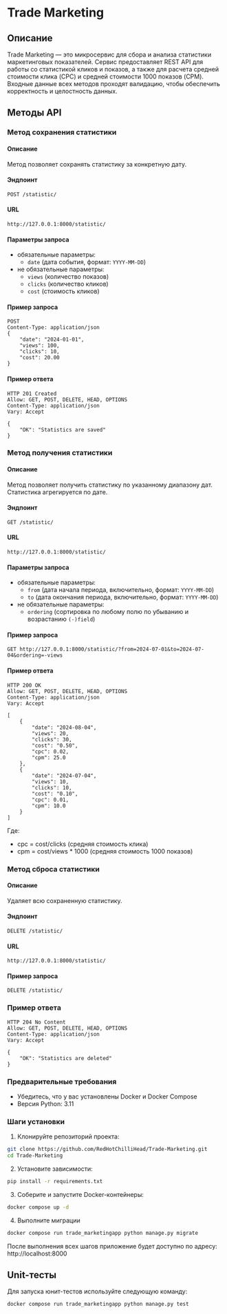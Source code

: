 # Trade Marketing

## Описание
Trade Marketing — это микросервис для сбора и анализа статистики маркетинговых показателей. 
Сервис предоставляет REST API для работы со статистикой кликов и показов, 
а также для расчета средней стоимости клика (CPC) и средней стоимости 1000 показов (CPM). 
Входные данные всех методов проходят валидацию, чтобы обеспечить корректность и целостность данных.

## Методы API

### Метод сохранения статистики

#### Описание

Метод позволяет сохранять статистику за конкретную дату.

#### Эндпоинт
```http
POST /statistic/
```

#### URL
```
http://127.0.0.1:8000/statistic/
```

#### Параметры запроса
- обязательные параметры:
  - `date` (дата события, формат: `YYYY-MM-DD`)
- не обязательные параметры:
  - `views` (количество показов)
  - `clicks` (количество кликов)
  - `cost` (стоимость кликов)

#### Пример запроса
```http
POST
Content-Type: application/json
{
    "date": "2024-01-01",
    "views": 100,
    "clicks": 10,
    "cost": 20.00
}
```

#### Пример ответа
```
HTTP 201 Created
Allow: GET, POST, DELETE, HEAD, OPTIONS
Content-Type: application/json
Vary: Accept

{
    "OK": "Statistics are saved"
}
```

### Метод получения статистики

#### Описание

Метод позволяет получить статистику по указанному диапазону дат.
Статистика агрегируется по дате.

#### Эндпоинт
```http
GET /statistic/
```

#### URL
```
http://127.0.0.1:8000/statistic/
```

#### Параметры запроса

- обязательные параметры:
  - `from` (дата начала периода, включительно, формат: `YYYY-MM-DD`)
  - `to` (дата окончания периода, включительно, формат: `YYYY-MM-DD`)
- не обязательные параметры:
  - `ordering` (сортировка по любому полю по убыванию и возрастанию `(-)field`)

#### Пример запроса

```http
GET http://127.0.0.1:8000/statistic/?from=2024-07-01&to=2024-07-04&ordering=-views
```

#### Пример ответа
```
HTTP 200 OK
Allow: GET, POST, DELETE, HEAD, OPTIONS
Content-Type: application/json
Vary: Accept

[
    {
        "date": "2024-08-04",
        "views": 20,
        "clicks": 30,
        "cost": "0.50",
        "cpc": 0.02,
        "cpm": 25.0
    },
    {
        "date": "2024-07-04",
        "views": 10,
        "clicks": 10,
        "cost": "0.10",
        "cpc": 0.01,
        "cpm": 10.0
    }
]
```
Где:
-  cpc = cost/clicks (средняя стоимость клика)
- cpm = cost/views * 1000 (средняя стоимость 1000 показов)

### Метод сброса статистики

#### Описание

Удаляет всю сохраненную статистику.

#### Эндпоинт

```http
DELETE /statistic/
```

#### URL
```
http://127.0.0.1:8000/statistic/
```

#### Пример запроса

```http
DELETE /statistic/
```

### Пример ответа

```
HTTP 204 No Content
Allow: GET, POST, DELETE, HEAD, OPTIONS
Content-Type: application/json
Vary: Accept

{
    "OK": "Statistics are deleted"
}
```

### Предварительные требования

- Убедитесь, что у вас установлены Docker и Docker Compose
- Версия Python: 3.11

### Шаги установки

1. Клонируйте репозиторий проекта:

```sh
git clone https://github.com/RedHotChilliHead/Trade-Marketing.git
cd Trade-Marketing
```

2. Установите зависимости:
```sh
pip install -r requirements.txt
```

3. Соберите и запустите Docker-контейнеры:
```sh
docker compose up -d
```

4. Выполните миграции
```sh
docker compose run trade_marketingapp python manage.py migrate
```
После выполнения всех шагов приложение будет доступно по адресу: http://localhost:8000

## Unit-тесты

Для запуска юнит-тестов используйте следующую команду:

```sh
docker compose run trade_marketingapp python manage.py test
```
